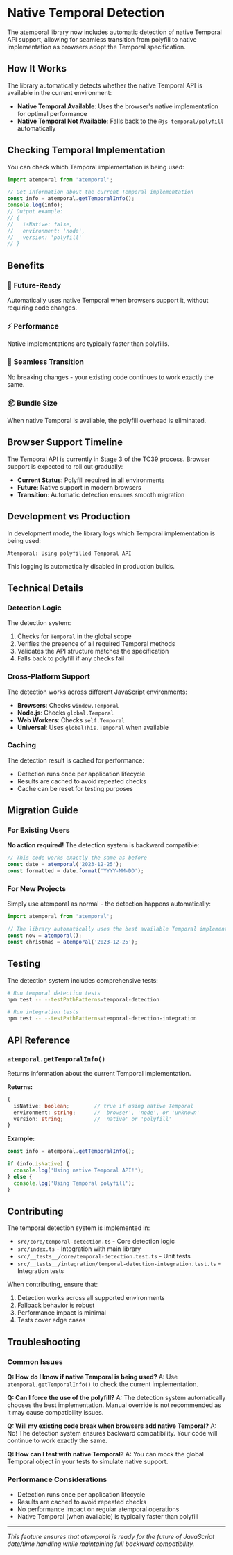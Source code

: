 # Native Temporal Detection

The atemporal library now includes automatic detection of native Temporal API support, allowing for seamless transition from polyfill to native implementation as browsers adopt the Temporal specification.

## How It Works

The library automatically detects whether the native Temporal API is available in the current environment:

- **Native Temporal Available**: Uses the browser's native implementation for optimal performance
- **Native Temporal Not Available**: Falls back to the `@js-temporal/polyfill` automatically

## Checking Temporal Implementation

You can check which Temporal implementation is being used:

```javascript
import atemporal from 'atemporal';

// Get information about the current Temporal implementation
const info = atemporal.getTemporalInfo();
console.log(info);
// Output example:
// {
//   isNative: false,
//   environment: 'node',
//   version: 'polyfill'
// }
```

## Benefits

### 🚀 **Future-Ready**
Automatically uses native Temporal when browsers support it, without requiring code changes.

### ⚡ **Performance**
Native implementations are typically faster than polyfills.

### 🔄 **Seamless Transition**
No breaking changes - your existing code continues to work exactly the same.

### 📦 **Bundle Size**
When native Temporal is available, the polyfill overhead is eliminated.

## Browser Support Timeline

The Temporal API is currently in Stage 3 of the TC39 process. Browser support is expected to roll out gradually:

- **Current Status**: Polyfill required in all environments
- **Future**: Native support in modern browsers
- **Transition**: Automatic detection ensures smooth migration

## Development vs Production

In development mode, the library logs which Temporal implementation is being used:

```
Atemporal: Using polyfilled Temporal API
```

This logging is automatically disabled in production builds.

## Technical Details

### Detection Logic

The detection system:

1. Checks for `Temporal` in the global scope
2. Verifies the presence of all required Temporal methods
3. Validates the API structure matches the specification
4. Falls back to polyfill if any checks fail

### Cross-Platform Support

The detection works across different JavaScript environments:

- **Browsers**: Checks `window.Temporal`
- **Node.js**: Checks `global.Temporal`
- **Web Workers**: Checks `self.Temporal`
- **Universal**: Uses `globalThis.Temporal` when available

### Caching

The detection result is cached for performance:

- Detection runs once per application lifecycle
- Results are cached to avoid repeated checks
- Cache can be reset for testing purposes

## Migration Guide

### For Existing Users

**No action required!** The detection system is backward compatible:

```javascript
// This code works exactly the same as before
const date = atemporal('2023-12-25');
const formatted = date.format('YYYY-MM-DD');
```

### For New Projects

Simply use atemporal as normal - the detection happens automatically:

```javascript
import atemporal from 'atemporal';

// The library automatically uses the best available Temporal implementation
const now = atemporal();
const christmas = atemporal('2023-12-25');
```

## Testing

The detection system includes comprehensive tests:

```bash
# Run temporal detection tests
npm test -- --testPathPatterns=temporal-detection

# Run integration tests
npm test -- --testPathPatterns=temporal-detection-integration
```

## API Reference

### `atemporal.getTemporalInfo()`

Returns information about the current Temporal implementation.

**Returns:**
```typescript
{
  isNative: boolean;        // true if using native Temporal
  environment: string;      // 'browser', 'node', or 'unknown'
  version: string;          // 'native' or 'polyfill'
}
```

**Example:**
```javascript
const info = atemporal.getTemporalInfo();

if (info.isNative) {
  console.log('Using native Temporal API!');
} else {
  console.log('Using Temporal polyfill');
}
```

## Contributing

The temporal detection system is implemented in:

- `src/core/temporal-detection.ts` - Core detection logic
- `src/index.ts` - Integration with main library
- `src/__tests__/core/temporal-detection.test.ts` - Unit tests
- `src/__tests__/integration/temporal-detection-integration.test.ts` - Integration tests

When contributing, ensure that:

1. Detection works across all supported environments
2. Fallback behavior is robust
3. Performance impact is minimal
4. Tests cover edge cases

## Troubleshooting

### Common Issues

**Q: How do I know if native Temporal is being used?**
A: Use `atemporal.getTemporalInfo()` to check the current implementation.

**Q: Can I force the use of the polyfill?**
A: The detection system automatically chooses the best implementation. Manual override is not recommended as it may cause compatibility issues.

**Q: Will my existing code break when browsers add native Temporal?**
A: No! The detection system ensures backward compatibility. Your code will continue to work exactly the same.

**Q: How can I test with native Temporal?**
A: You can mock the global Temporal object in your tests to simulate native support.

### Performance Considerations

- Detection runs once per application lifecycle
- Results are cached to avoid repeated checks
- No performance impact on regular atemporal operations
- Native Temporal (when available) is typically faster than polyfill

---

*This feature ensures that atemporal is ready for the future of JavaScript date/time handling while maintaining full backward compatibility.*